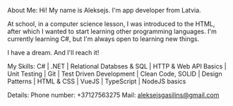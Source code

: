 About Me: 
Hi! My name is Aleksejs. I'm app developer from Latvia.

At school, in a computer science lesson, I was introduced to the HTML, after which I wanted to start learning other programming languages. I'm currently learning C#, but I'm always open to learning new things.

I have a dream. And I'll reach it!

My Skills:
C# | .NET | Relational Databses & SQL | HTTP & Web API Basics | Unit Testing | Git | Test Driven Development | Clean Code, SOLID | Design Patterns | HTML & CSS | VueJS | TypeScript | NodeJS basics

Details:
Phone number: +37127563275
Mail: aleksejsgasilins@gmail.com

